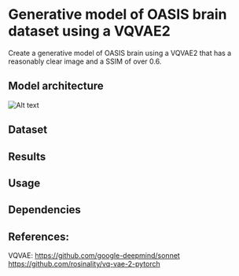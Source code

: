 # Generative model of OASIS brain dataset using a VQVAE2
Create a generative model of OASIS brain using a VQVAE2 that has a reasonably clear image and a SSIM of over 0.6.

## Model architecture
![Alt text](image.png)

## Dataset

## Results

## Usage

## Dependencies

## References:

VQVAE:
https://github.com/google-deepmind/sonnet
https://github.com/rosinality/vq-vae-2-pytorch